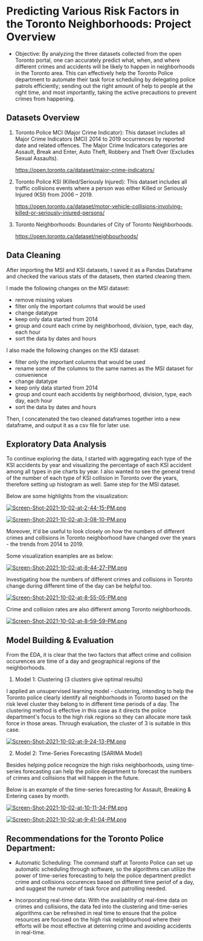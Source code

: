 Predicting Various Risk Factors in the Toronto Neighborhoods: Project Overview
==============================================================================

* Objective: By analyzing the three datasets collected from the open Toronto portal, one can accurately predict what, when, and where different crimes and accidents will be likely to happen in neighborhoods in the Toronto area. This can effectively help the Toronto Police department to automate their task force scheduling by delegating police patrols efficiently; sending out the right amount of help to people at the right time, and most importantly, taking the active precautions to prevent crimes from happening. 


Datasets Overview 
----------------------------
1. Toronto Police MCI (Major Crime Indicator): This dataset includes all Major Crime Indicators (MCI) 2014 to 2019 occurrences by reported date and related offences. The Major Crime Indicators categories are Assault, Break and Enter, Auto Theft, Robbery and Theft Over (Excludes Sexual Assaults). 

   https://open.toronto.ca/dataset/major-crime-indicators/
   
2. Toronto Police KSI (Killed/Seriously Injured): This dataset includes all traffic collisions events where a person was either Killed or Seriously Injured (KSI) from 2006 – 2019.

   https://open.toronto.ca/dataset/motor-vehicle-collisions-involving-killed-or-seriously-injured-persons/

3. Toronto Neighborhoods: Boundaries of City of Toronto Neighborhoods. 

   https://open.toronto.ca/dataset/neighbourhoods/


Data Cleaning 
-------------
After importing the MSI and KSI datasets, I saved it as a Pandas Dataframe and checked the various stats of the datasets, then started cleaning them. 

I made the following changes on the MSI dataset: 
* remove missing values 
* filter only the important columns that would be used 
* change datatype 
* keep only data started from 2014
* group and count each crime by neighborhood, division, type, each day, each hour
* sort the data by dates and hours 

I also made the following changes on the KSI dataset: 
* filter only the important columns that would be used
* rename some of the columns to the same names as the MSI dataset for convenience 
* change datatype
* keep only data started from 2014
* group and count each accidents by neighborhood, division, type, each day, each hour
* sort the data by dates and hours 

Then, I concatenated the two cleaned dataframes together into a new dataframe, and output it as a csv file for later use. 


Exploratory Data Analysis 
-------------------------
To continue exploring the data, I started with aggregating each type of the KSI accidents by year and visualizing the percentage of each KSI accident among all types in pie charts by year. I also wanted to see the general trend of the number of each type of KSI collision in Toronto over the years, therefore setting up histogram as well. Same step for the MSI dataset. 

Below are some highlights from the visualization: 

[![Screen-Shot-2021-10-02-at-2-44-15-PM.png](https://i.postimg.cc/0j7t7Vpg/Screen-Shot-2021-10-02-at-2-44-15-PM.png)](https://postimg.cc/Fksg4gWG)

[![Screen-Shot-2021-10-02-at-3-08-10-PM.png](https://i.postimg.cc/Qd6wSnW1/Screen-Shot-2021-10-02-at-3-08-10-PM.png)](https://postimg.cc/xXz61551)

Moreover, it'd be useful to look closely on how the numbers of different crimes and collisions in Toronto neighborhood have changed over the years - the trends from 2014 to 2019. 

Some visualization examples are as below: 

[![Screen-Shot-2021-10-02-at-8-44-27-PM.png](https://i.postimg.cc/7P7cQkC3/Screen-Shot-2021-10-02-at-8-44-27-PM.png)](https://postimg.cc/qgJjzWxq)

Investigating how the numbers of different crimes and collisions in Toronto change during different time of the day can be helpful too. 

[![Screen-Shot-2021-10-02-at-8-55-05-PM.png](https://i.postimg.cc/Jnyg8y1n/Screen-Shot-2021-10-02-at-8-55-05-PM.png)](https://postimg.cc/Fd4GgHk5)

Crime and collision rates are also different among Toronto neighborhoods. 

[![Screen-Shot-2021-10-02-at-8-59-59-PM.png](https://i.postimg.cc/QdJVgCZH/Screen-Shot-2021-10-02-at-8-59-59-PM.png)](https://postimg.cc/nXMHpHzJ)



Model Building & Evaluation 
---------------------------
From the EDA, it is clear that the two factors that affect crime and collision occurences are time of a day and geographical regions of the neighborhoods. 

1. Model 1: Clustering (3 clusters give optimal results) 

I applied an unsupervised learning model - clustering, intending to help the Toronto police clearly identify all neighborhoods in Toronto based on the risk level cluster they belong to in different time periods of a day. The clustering method is effective in this case as it directs the police department's focus to the high risk regions so they can allocate more task force in those areas. Through evaluation, the cluster of 3 is suitable in this case.

[![Screen-Shot-2021-10-02-at-9-24-13-PM.png](https://i.postimg.cc/3wm2mYJR/Screen-Shot-2021-10-02-at-9-24-13-PM.png)](https://postimg.cc/7CPCyvz8)

2. Model 2: Time-Series Forecasting (SARIMA Model)

Besides helping police recognize the high risks neighborhoods, using time-series forecasting can help the police department to forecast the numbers of crimes and collisions that will happen in the future. 

Below is an example of the time-series forecasting for Assault, Breaking & Entering cases by month. 

[![Screen-Shot-2021-10-02-at-10-11-34-PM.png](https://i.postimg.cc/D0qdqGQ8/Screen-Shot-2021-10-02-at-10-11-34-PM.png)](https://postimg.cc/wRjmz7Gp)

[![Screen-Shot-2021-10-02-at-9-41-04-PM.png](https://i.postimg.cc/xdsqk1WM/Screen-Shot-2021-10-02-at-9-41-04-PM.png)](https://postimg.cc/5HCfTb92)


Recommendations for the Toronto Police Department:
-------------------------------------------------
* Automatic Scheduling: The command staff at Toronto Police can set up automatic scheduling through software, so the algorithms can utilize the power of time-series forecasting to help the police department predict crime and collisions occurences based on different time periof of a day, and suggest the numebr of task force and patrolling needed. 

* Incorporating real-time data: With the availability of real-time data on crimes and collisions, the data fed into the clustering and time-series algorithms can be refreshed in real time to ensure that the police resources are focused on the high risk neighbourhood where their efforts will be most effective at deterring crime and avoiding accidents in real-time.
